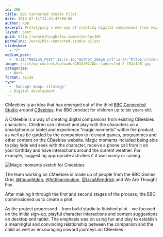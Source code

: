 ```yaml
---
id: 306
title: BBC Connected Studio Pilot
date: 2013-07-11T14:44:47+00:00
author: Rob
excerpt: Prototyping a new way of creating digital companions from existing CBeebies characters.
layout: post
guid: http://wearethoughtfox.com/site/?p=306
permalink: /work/bbc-connected-studio-pilot/
slideshow:
  - "7"
medium_post:
  - 'O:11:"Medium_Post":11:{s:16:"author_image_url";s:74:"https://cdn-images-1.medium.com/fit/c/200/200/1*dmbNkD5D-u45r44go_cf0g.png";s:10:"author_url";s:35:"https://medium.com/@wearethoughtfox";s:11:"byline_name";N;s:12:"byline_email";N;s:10:"cross_link";s:3:"yes";s:2:"id";s:12:"b2dd4538125a";s:21:"follower_notification";s:3:"yes";s:7:"license";s:14:"cc-40-by-nc-nd";s:14:"publication_id";s:2:"-1";s:6:"status";s:5:"draft";s:3:"url";s:48:"https://medium.com/@wearethoughtfox/b2dd4538125a";}'
image: /site/wp-content/uploads/2013/07/bbc-connected-2-152x120.jpg
categories:
  - Work
format: aside
type:
  - 'Concept &amp; strategy'
  - Digital development
---
```

CMeebies is an idea that has emerged out of the third [BBC Connected Studio](http://www.bbcconnectedstudio.co.uk/) around [CBeebies](http://www.bbc.co.uk/cbeebies/), the BBC product for children up to six years old.

A CMeebie is a way of creating digital companions from existing CBeebies characters. Children can interact and play with the characters on a smartphone or tablet and experience “magic moments” within the product, as well as be guided by the companion to relevant games, programmes and other content on the CBeebies website. Magic moments included being able to play hide and seek with the character, receive a phone call from it on your birthday and have interactions around the current weather. For example, suggesting appropriate activities if it was sunny or raining.

<img class="alignleft size-full wp-image-828" src="http://wearethoughtfox.com/site/wp-content/uploads/2013/07/magic-moments.jpg" alt="Magic moments sketch for Cmeebies" srcset="http://wearethoughtfox.com/site/wp-content/uploads/2013/07/magic-moments.jpg 2514w, http://wearethoughtfox.com/site/wp-content/uploads/2013/07/magic-moments-431x580.jpg 431w, http://wearethoughtfox.com/site/wp-content/uploads/2013/07/magic-moments-768x1033.jpg 768w, http://wearethoughtfox.com/site/wp-content/uploads/2013/07/magic-moments-761x1024.jpg 761w, http://wearethoughtfox.com/site/wp-content/uploads/2013/07/magic-moments-89x120.jpg 89w, http://wearethoughtfox.com/site/wp-content/uploads/2013/07/magic-moments-446x600.jpg 446w, http://wearethoughtfox.com/site/wp-content/uploads/2013/07/magic-moments-743x1000.jpg 743w" sizes="(max-width: 2514px) 100vw, 2514px" />

The team working on CMeebies is made up of people from the BBC Games Grid, [@thoughtden](https://twitter.com/thoughtden), [@fettleanimation](https://twitter.com/Fettleanimation), [@LisaAKendrick](https://twitter.com/LisaAKendrick) and We Are Thought Fox.

After making it through the first and second stages of the process, the BBC commissioned us to create a pilot.

As the project progressed &#8211; from build studio to finished pilot &#8211; we focused on the initial sign-up, playful character interactions and content suggestions on desktop and tablet. The emphasis was on using fun and play to establish a meaningful and convincing relationship between the companion and the child as well as encouraging onward journeys on CBeebies.